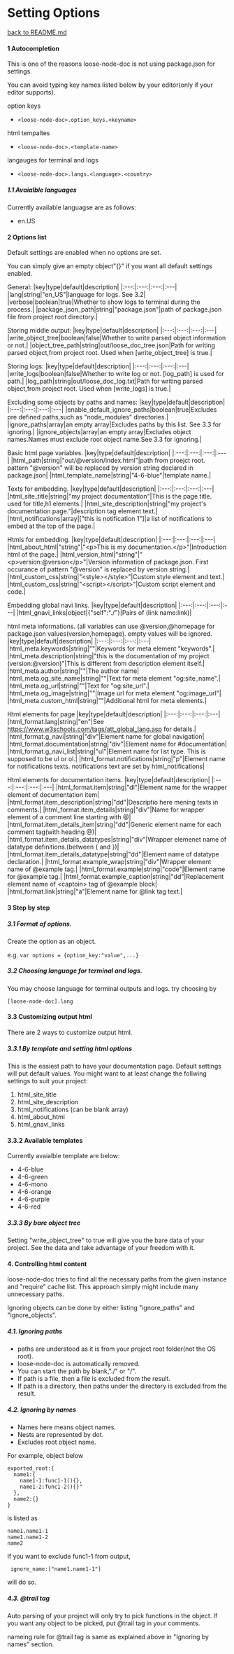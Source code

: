 # Setting Options

[back to README.md](./README.md)

#### 1 Autocompletion
This is one of the reasons loose-node-doc is not using package.json for settings.

You can avoid typing key names listed below by your editor(only if your editor supports).

option keys
  * `<loose-node-doc>.option_keys.<keyname>`

html tempaltes
  * `<loose-node-doc>.<template-name>`

langauges for terminal and logs
  * `<loose-node-doc>.langs.<language>.<country>`

##### 1.1 Avaialble languages
Currently available languagse are as follows:


 - en<span></span>.US

#### 2 Options list
Default settings are enabled when no options are set. 

You can simply give an empty object"{}" if you want all default settings enabled.

General:
|key|type|default|description|
|:---:|:---:|:---:|:---|
|lang|string|"en_US"|language for logs. See 3.2|
|verbose|boolean|true|Whether to show logs to terminal during the process.|
|package_json_path|string|"package.json"|path of package.json file from project root directory.|

Storing middle output:
|key|type|default|description|
|:---:|:---:|:---:|:---|
|write_object_tree|boolean|false|Whether to write parsed object information or not.|
|object_tree_path|string|out/loose_doc_tree.json|Path for writing parsed object,from project root. Used when [write_object_tree] is true.|

Storing logs:
|key|type|default|description|
|:---:|:---:|:---:|:---|
|write_logs|boolean|false|Whether to write log or not. [log_path] is used for path.|
|log_path|string|out/loose_doc_log.txt|Path for writing parsed object,from project root. Used when [write_logs] is true.|

Excluding some objects by paths and names:
|key|type|default|description|
|:---:|:---:|:---:|:---|
|enable_default_ignore_paths|boolean|true|Excludes pre defined paths,such as "node_modules" directories.|
|ignore_paths|array|an empty array|Excludes paths by this list. See 3.3 for ignoring.|
|ignore_objects|array|an empty array|Excludes object names.Names must exclude root object name.See 3.3 for ignoring.|

Basic html page variables.
|key|type|default|description|
|:---:|:---:|:---:|:---|
|html_path|string|"out/@version/index.html"|path from proejct root. pattern "@version" will be replaced by version string declared in package.json|
|html_template_name|string|"4-6-blue"|template name.|

Texts for embedding.
|key|type|default|description|
|:---:|:---:|:---:|:---|
|html_site_title|string|"my project documentation"|This is the page title. used for title,h1 elements.|
|html_site_description|string|"my project's documentation page."|description tag element text.|
|html_notifications|array|["this is notification 1"]|a list of notifications to embed at the top of the page.|

Htmls for embedding.
|key|type|default|description|
|:---:|:---:|:---:|:---|
|html_about_html|"string"|"&lt;p&gt;This is my documentation.&lt;/p&gt;"|Introduction html of the page.|
|html_version_html|"string"|"&lt;p&gt;version:@version&lt;/p&gt;"|Version information of package.json. First occurance of pattern "@version" is replaced by version string.|
|html_custom_css|string|"&lt;style&gt;&lt;/style&gt;"|Custom style element and text.|
|html_custom_css|string|"&lt;script&gt;&lt;/script&gt;"|Custom script element and code.|

Embedding global navi links.
|key|type|default|description|
|:---:|:---:|:---:|:---|
|html_gnavi_links|object|{"self":"./"}|Pairs of (link name:link)|

html meta informations.
(all variables can use @version,@homepage for package.json values(version,homepage).
empty values will be ignored.
|key|type|default|description|
|:---:|:---:|:---:|:---|
|html_meta.keywords|string|""|Keywords for meta element "keywords".|
|html_meta.description|string|"this is the documentation of my project (version:@version)"|This is different from description element itself.|
|html_meta.author|string|""|The author name|
|html_meta.og_site_name|string|""|Text for meta element "og:site_name".|
|html_meta.og_url|string|""|Text for "og:site_url".|
|html_meta.og_image|string|""|Image url for meta element "og:image_url"|
|html_meta.custom_html|string|""|Additional html for meta elements.|

Html elements for page
|key|type|default|description|
|:---:|:---:|:---:|:---|
|html_format.lang|string|"en"|See https://www.w3schools.com/tags/att_global_lang.asp for details.|
|html_format.g_navi|string|"div"|Element name for global navigation|
|html_format.documentation|string|"div"|Element name for #documentation|
|html_format.g_navi_list|string|"ul"|Element name for list type. This is supposed to be ul or ol.|
|html_format.notifications|string|"p"|Element name for notifications texts. notifications text are set by html_notifications|

Html elements for documentation items.
|key|type|default|description|
|:---:|:---:|:---:|:---|
|html_format.item|string|"dl"|Element name for the wrapper element of documentation item|
|html_format.item_description|string|"dd"|Descriptio here mening texts in comments.|
|html_format.item_details|string|"div"|Name for wrapper element of a comment line starting with @|
|html_format.item_details_item|string|"dd"|Generic element name for each comment tag(with heading @)|
|html_format.item_details_datatypes|string|"div"|Wrapper elemenet name of datatype definitions.(between { and })|
|html_format.item_details_datatype|string|"dd"|Element name of datatype declaration.|
|html_format.example_wrap|string|"div"|Wrapper element name of @example tag.|
|html_format.example|string|"code"|Element name for @example tag.|
|html_format.example_caption|string|"dd"|Replacement element name of &lt;captoin&gt; tag of @example block|
|html_format.link|string|"a"|Element name for @link tag text.|

#### 3 Step by step
##### 3.1 Format of options.
Create the option as an object.

e.g.
`var options = {option_key:"value",...}`

##### 3.2 Choosing language for terminal and logs.
You may choose language for terminal outputs and logs.
try choosing by 

`[loose-node-doc].lang`


#### 3.3 Customizing output html
There are 2 ways to customize  output html.
##### 3.3.1 By template and setting html options
This is the easiest path to have your documentation page.
Default settings will put default values. You might want to at least change the follwing settings to suit your project:
  1. html_site_title
  2. html_site_description
  3. html_notifications (can be blank array)
  4. html_about_html
  5. html_gnavi_links 
#### 3.3.2 Available templates
Currently avaialble template are below: 


 - 4-6-blue
 - 4-6-green
 - 4-6-mono
 - 4-6-orange
 - 4-6-purple
 - 4-6-red


##### 3.3.3 By bare object tree
Setting "write_object_tree" to true will give you the bare data of your project. See the data and take advantage of your freedom with it.

#### 4. Controlling html content

loose-node-doc tries to find all the necessary paths from the given instance and "require" cache list. This approach simply might include many unnecessary paths.

Ignoring objects can be done by either listing "ignore_paths" and "ignore_objects".

##### 4.1. Ignoring paths
  - paths are understood as it is from your project root folder(not the OS root).
  - loose-node-doc is automatically removed.
  - You can start the path by blank,"./" or "/".
  - If path is a file, then a file is excluded from the result.
  - If path is a directory, then paths under the directory is excluded from the result.

##### 4.2. Ignoring by names

 - Names here means object names.
 - Nests are represented by dot.
 - Excludes root object name.

For example, object below 

```
exported_root:{
  name1:{
    name1-1:func1-1(){},
    name1-2:func1-2(){}"
  },
  name2:{}
}
```
is listed as 
```
name1.name1-1
name1.name1-2
name2
```
If you want to exclude func1-1 from output,

` ignore_name:["name1.name1-1"]`

  will do so.

##### 4.3. @trail tag
Auto parsing of your project will only try to pick functions in the object. If you want any object to be picked, put @trail tag in your comments.

nameing rule for @trail tag is same as explained above in "Ignoring by names" section.
